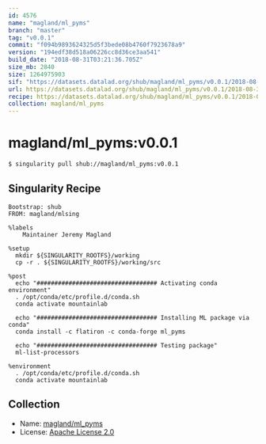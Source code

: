 ```yaml
---
id: 4576
name: "magland/ml_pyms"
branch: "master"
tag: "v0.0.1"
commit: "f094b9893624325d5f3bede08b4760f7923678a9"
version: "194edf38d518a06226cc8d36ce3aa541"
build_date: "2018-08-31T03:21:36.705Z"
size_mb: 2840
size: 1264975903
sif: "https://datasets.datalad.org/shub/magland/ml_pyms/v0.0.1/2018-08-31-f094b989-194edf38/194edf38d518a06226cc8d36ce3aa541.simg"
url: https://datasets.datalad.org/shub/magland/ml_pyms/v0.0.1/2018-08-31-f094b989-194edf38/
recipe: https://datasets.datalad.org/shub/magland/ml_pyms/v0.0.1/2018-08-31-f094b989-194edf38/Singularity
collection: magland/ml_pyms
---
```


# magland/ml_pyms:v0.0.1

```bash
$ singularity pull shub://magland/ml_pyms:v0.0.1
```

## Singularity Recipe

```singularity
Bootstrap: shub
FROM: magland/mlsing

%labels
    Maintainer Jeremy Magland

%setup
  mkdir ${SINGULARITY_ROOTFS}/working
  cp -r . ${SINGULARITY_ROOTFS}/working/src

%post
  echo "################################## Activating conda environment"
  . /opt/conda/etc/profile.d/conda.sh
  conda activate mountainlab
 
  echo "################################## Installing ML package via conda"
  conda install -c flatiron -c conda-forge ml_pyms

  echo "################################## Testing package"
  ml-list-processors

%environment
  . /opt/conda/etc/profile.d/conda.sh
  conda activate mountainlab
```

## Collection

 - Name: [magland/ml_pyms](https://github.com/magland/ml_pyms)
 - License: [Apache License 2.0](https://api.github.com/licenses/apache-2.0)

